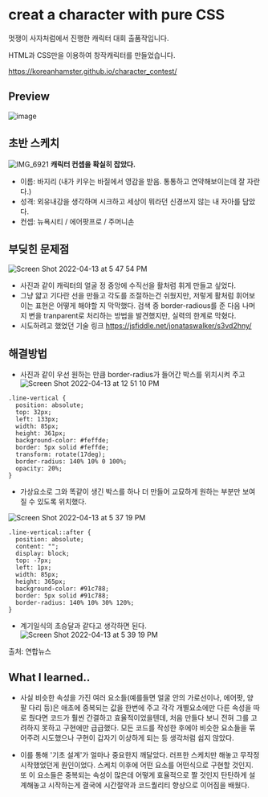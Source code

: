 # creat a character with pure CSS

멋쟁이 사자처럼에서 진행한 캐릭터 대회 출품작입니다.

HTML과 CSS만을 이용하여 창작캐릭터를 만들었습니다.

https://koreanhamster.github.io/character_contest/

## Preview

![image](https://user-images.githubusercontent.com/95600994/163130745-fa8fa324-8db9-4266-97f1-e44a9d13aa13.png)

## 초반 스케치
![IMG_6921](https://user-images.githubusercontent.com/95600994/163138604-d2a5f59b-4d39-40b9-95ee-652229fb719a.JPG)
**캐릭터 컨셉을 확실히 잡았다.**
- 이름: 바지리 (내가 키우는 바질에서 영감을 받음. 통통하고 연약해보이는데 잘 자란다.)
- 성격: 외유내강을 생각하며 시크하고 세상이 뭐라던 신경쓰지 않는 내 자아를 담았다. 
- 컨셉: 뉴욕시티 / 에어팟프로 / 주머니손 

## 부딪힌 문제점

![Screen Shot 2022-04-13 at 5 47 54 PM](https://user-images.githubusercontent.com/95600994/163137802-8c96644f-3a6d-495a-a42f-3d8e5d7f393a.png)

- 사진과 같이 캐릭터의 얼굴 정 중앙에 수직선을 활처럼 휘게 만들고 싶었다.
- 그냥 얇고 기다란 선을 만들고 각도를 조절하는건 쉬웠지만, 저렇게 활처럼 휘어보이는 표현은 어떻게 해야할 지 막막했다. 검색 중 border-radious를 준 다음 나머지 변을 tranparent로 처리하는 방법을 발견했지만, 실력의 한계로 막혔다.
- 시도하려고 했었던 기술 링크 https://jsfiddle.net/jonataswalker/s3vd2hny/

## 해결방법

- 사진과 같이 우선 원하는 만큼 border-radius가 들어간 박스를 위치시켜 주고
![Screen Shot 2022-04-13 at 12 51 10 PM](https://user-images.githubusercontent.com/95600994/163133948-8accfcdc-6aee-4488-9bbb-bb9c3bed6f2e.png)
```
.line-vertical {
  position: absolute;
  top: 32px;
  left: 133px;
  width: 85px;
  height: 361px;
  background-color: #feffde;
  border: 5px solid #feffde;
  transform: rotate(17deg);
  border-radius: 140% 10% 0 100%;
  opacity: 20%;
}
```

- 가상요소로 그와 똑같이 생긴 박스를 하나 더 만들어 교묘하게 원하는 부분만 보여질 수 있도록 위치했다.

![Screen Shot 2022-04-13 at 5 37 19 PM](https://user-images.githubusercontent.com/95600994/163136061-d3de730d-c2c3-4c00-8513-535e5e5b0962.png)

```
.line-vertical::after {
  position: absolute;
  content: "";
  display: block;
  top: -7px;
  left: 1px;
  width: 85px;
  height: 365px;
  background-color: #91c788;
  border: 5px solid #91c788;
  border-radius: 140% 10% 30% 120%;
}
```

- 계기일식의 초승달과 같다고 생각하면 된다.
![Screen Shot 2022-04-13 at 5 39 19 PM](https://user-images.githubusercontent.com/95600994/163136168-c7092c40-f2ac-4b96-8faf-c051c233e91f.png)

출처: 연합뉴스

## What I learned..

- 사실 비슷한 속성을 가진 여러 요소들(예를들면 얼굴 안의 가로선이나, 에어팟, 양 팔 다리 등)은 애초에 중복되는 값을 한번에 주고 각각 개별요소에만 다른 속성을 따로 줬다면 코드가 훨씬 간결하고 효율적이었을텐데, 처음 만들다 보니 전혀 그를 고려하지 못하고 구현에만 급급했다. 모든 코드를 작성한 후에야 비슷한 요소들을 묶어주려 시도했으나 구현이 갑자기 이상하게 되는 등 생각처럼 쉽지 않았다. 

- 이를 통해 '기초 설계'가 얼마나 중요한지 깨달았다. 러프한 스케치만 해놓고 무작정 시작했었던게 원인이었다. 스케치 이후에 어떤 요소를 어떤식으로 구현할 것인지. 또 이 요소들은 중복되는 속성이 많은데 어떻게 효율적으로 짤 것인지 탄탄하게 설계해놓고 시작하는게 결국에 시간절약과 코드퀄리티 향상으로 이어짐을 배웠다.
